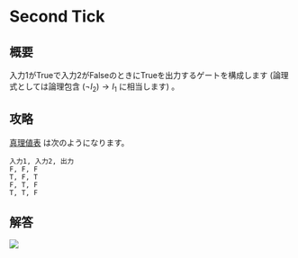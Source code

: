 # Second Tick

## 概要

入力1がTrueで入力2がFalseのときにTrueを出力するゲートを構成します (論理式としては論理包含 $(\lnot I_2) \to I_1$ に相当します) 。

## 攻略

[真理値表](#truth_table) は次のようになります。

```truth_table
入力1, 入力2, 出力
F, F, F
T, F, T
F, T, F
T, T, F
```

## 解答

<div class="spoiler">

![](https://gyazo.com/434bc41ce4e6f376b5564a15fc948c0e.png)

</div>